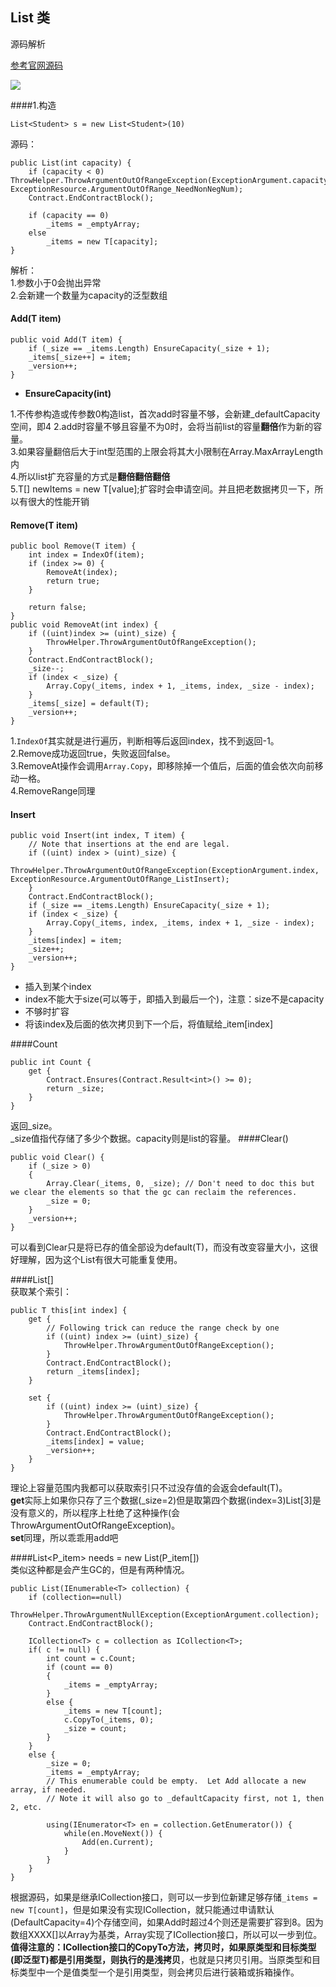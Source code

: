 ## List 类
源码解析

[参考官网源码](https://referencesource.microsoft.com/#mscorlib/system/collections/generic/list.cs)   

![](pic/9.png)

####1.构造  

	List<Student> s = new List<Student>(10)  
源码：
  
    public List(int capacity) {
        if (capacity < 0) ThrowHelper.ThrowArgumentOutOfRangeException(ExceptionArgument.capacity, ExceptionResource.ArgumentOutOfRange_NeedNonNegNum);
        Contract.EndContractBlock();

        if (capacity == 0)
            _items = _emptyArray;
        else
            _items = new T[capacity];
    }
解析：  
1.参数小于0会抛出异常  
2.会新建一个数量为capacity的泛型数组  

#### Add(T item)

    public void Add(T item) {
        if (_size == _items.Length) EnsureCapacity(_size + 1);
        _items[_size++] = item;
        _version++;
    }

* **EnsureCapacity(int)**  

1.不传参构造或传参数0构造list，首次add时容量不够，会新建_defaultCapacity空间，即4
2.add时容量不够且容量不为0时，会将当前list的容量**翻倍**作为新的容量。  
3.如果容量翻倍后大于int型范围的上限会将其大小限制在Array.MaxArrayLength内  
4.所以list扩充容量的方式是**翻倍翻倍翻倍**  
5.T[] newItems = new T[value];扩容时会申请空间。并且把老数据拷贝一下，所以有很大的性能开销

#### Remove(T item)

    public bool Remove(T item) {
        int index = IndexOf(item);
        if (index >= 0) {
            RemoveAt(index);
            return true;
        }

        return false;
    }
    public void RemoveAt(int index) {
        if ((uint)index >= (uint)_size) {
            ThrowHelper.ThrowArgumentOutOfRangeException();
        }
        Contract.EndContractBlock();
        _size--;
        if (index < _size) {
            Array.Copy(_items, index + 1, _items, index, _size - index);
        }
        _items[_size] = default(T);
        _version++;
    }
1.`IndexOf`其实就是进行遍历，判断相等后返回index，找不到返回-1。  
2.Remove成功返回true，失败返回false。  
3.RemoveAt操作会调用`Array.Copy`，即移除掉一个值后，后面的值会依次向前移动一格。  
4.RemoveRange同理
#### Insert  

	public void Insert(int index, T item) {
        // Note that insertions at the end are legal.
        if ((uint) index > (uint)_size) {
            ThrowHelper.ThrowArgumentOutOfRangeException(ExceptionArgument.index, ExceptionResource.ArgumentOutOfRange_ListInsert);
        }
        Contract.EndContractBlock();
        if (_size == _items.Length) EnsureCapacity(_size + 1);
        if (index < _size) {
            Array.Copy(_items, index, _items, index + 1, _size - index);
        }
        _items[index] = item;
        _size++;            
        _version++;
    }  
* 插入到某个index
* index不能大于size(可以等于，即插入到最后一个)，注意：size不是capacity  
* 不够时扩容  
* 将该index及后面的依次拷贝到下一个后，将值赋给_item[index]

####Count  

    public int Count {
        get {
            Contract.Ensures(Contract.Result<int>() >= 0);
            return _size; 
        }
    }
返回_size。  
_size值指代存储了多少个数据。capacity则是list的容量。
####Clear()  

	public void Clear() {
	    if (_size > 0)
	    {
	        Array.Clear(_items, 0, _size); // Don't need to doc this but we clear the elements so that the gc can reclaim the references.
	        _size = 0;
	    }
	    _version++;
	}

可以看到Clear只是将已存的值全部设为default(T)，而没有改变容量大小，这很好理解，因为这个List有很大可能重复使用。

####List[]  
获取某个索引：

	public T this[int index] {
	    get {
	        // Following trick can reduce the range check by one
	        if ((uint) index >= (uint)_size) {
	            ThrowHelper.ThrowArgumentOutOfRangeException();
	        }
	        Contract.EndContractBlock();
	        return _items[index]; 
	    }
	
	    set {
	        if ((uint) index >= (uint)_size) {
	            ThrowHelper.ThrowArgumentOutOfRangeException();
	        }
	        Contract.EndContractBlock();
	        _items[index] = value;
	        _version++;
	    }
	}  
理论上容量范围内我都可以获取索引只不过没存值的会返会default(T)。  
**get**实际上如果你只存了三个数据(_size=2)但是取第四个数据(index=3)List[3]是没有意义的，所以程序上杜绝了这种操作(会ThrowArgumentOutOfRangeException)。  
**set**同理，所以乖乖用add吧  

####List<P_item> needs = new List(P_item[])  
类似这种都是会产生GC的，但是有两种情况。   

	public List(IEnumerable<T> collection) {
	    if (collection==null)
	        ThrowHelper.ThrowArgumentNullException(ExceptionArgument.collection);
	    Contract.EndContractBlock();
	
	    ICollection<T> c = collection as ICollection<T>;
	    if( c != null) {
	        int count = c.Count;
	        if (count == 0)
	        {
	            _items = _emptyArray;
	        }
	        else {
	            _items = new T[count];
	            c.CopyTo(_items, 0);
	            _size = count;
	        }
	    }    
	    else {                
	        _size = 0;
	        _items = _emptyArray;
	        // This enumerable could be empty.  Let Add allocate a new array, if needed.
	        // Note it will also go to _defaultCapacity first, not 1, then 2, etc.
	        
	        using(IEnumerator<T> en = collection.GetEnumerator()) {
	            while(en.MoveNext()) {
	                Add(en.Current);                                    
	            }
	        }
	    }
	}
根据源码，如果是继承ICollection<T>接口，则可以一步到位新建足够存储`_items = new T[count]`，但是如果没有实现ICollection<T>，就只能通过申请默认(DefaultCapacity=4)个存储空间，如果Add时超过4个则还是需要扩容到8。因为数组XXXX[]以Array为基类，Array实现了ICollection接口，所以可以一步到位。  
**值得注意的：**ICollection接口的CopyTo方法，拷贝时，如果原类型和目标类型(即泛型T)都是引用类型，则执行的是**浅拷贝**，也就是只拷贝引用。当原类型和目标类型中一个是值类型一个是引用类型，则会拷贝后进行装箱或拆箱操作。